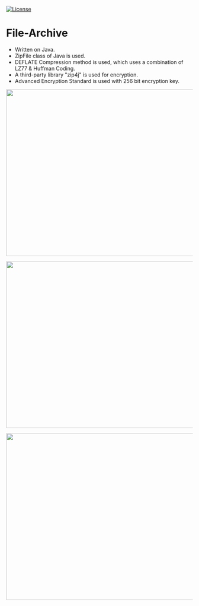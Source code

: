 [![License](https://camo.githubusercontent.com/13d043a6dd3078cfcca41e21c6ed95a714c490f9/68747470733a2f2f6261646765732e66726170736f66742e636f6d2f6f732f6d69742f6d69742d3132357832382e706e673f763d313033)](https://opensource.org/licenses/mit-license.php)

# File-Archive
- Written on Java.
- ZipFile class of Java is used.
- DEFLATE Compression method is used, which uses a combination of LZ77 & Huffman Coding.
- A third-party library "zip4j" is used for encryption.
- Advanced Encryption Standard is used with 256 bit encryption key. 

<p align="center"><img src="https://github.com/sakshamsachdeva/File-Archive/blob/master/Slide1.JPG" height = "450" width="800"></p>
  <p align="center"><img src="https://github.com/sakshamsachdeva/File-Archive/blob/master/Slide2.JPG" height = "450" width="800"></p>
  <p align="center"><img src="https://github.com/sakshamsachdeva/File-Archive/blob/master/Slide3.JPG" height = "450" width="800"></p>
 
